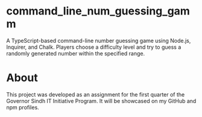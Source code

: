 # command_line_num_guessing_gamm

A TypeScript-based command-line number guessing game using Node.js, Inquirer, and Chalk. Players choose a difficulty level and try to guess a randomly generated number within the specified range.

# About

This project was developed as an assignment for the first quarter of the Governor Sindh IT Initiative Program. It will be showcased on my GitHub and npm profiles.